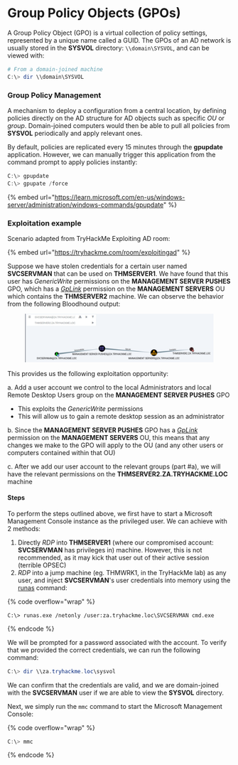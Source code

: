 # Group Policy Objects (GPOs)

A Group Policy Object (GPO) is a virtual collection of policy settings, represented by a unique name called a GUID. The GPOs of an AD network is usually stored in the **SYSVOL** directory: `\\domain\SYSVOL`, and can be viewed with:

```powershell
# From a domain-joined machine
C:\> dir \\domain\SYSVOL
```

### Group Policy Management

A mechanism to deploy a configuration from a central location, by defining policies directly on the AD structure for AD objects such as specific _OU_ or _group_. Domain-joined computers would then be able to pull all policies from **SYSVOL** periodically and apply relevant ones.

By default, policies are replicated every 15 minutes through the **gpupdate** application. However, we can manually trigger this application from the command prompt to apply policies instantly:

```powershell
C:\> gpupdate
C:\> gpupate /force
```

{% embed url="https://learn.microsoft.com/en-us/windows-server/administration/windows-commands/gpupdate" %}

### Exploitation example

Scenario adapted from TryHackMe Exploiting AD room:

{% embed url="https://tryhackme.com/room/exploitingad" %}

Suppose we have stolen credentials for a certain user named **SVCSERVMAN** that can be used on **THMSERVER1**. We have found that this user has _GenericWrite_ permissions on the **MANAGEMENT SERVER PUSHES** GPO, which has a [_GpLink_](https://bloodhound.specterops.io/resources/edges/gp-link) permission on the **MANAGEMENT SERVERS** OU which contains the **THMSERVER2** machine. We can observe the behavior from the following Bloodhound output:

<figure><img src="../../.gitbook/assets/image (59).png" alt=""><figcaption></figcaption></figure>

This provides us the following exploitation opportunity:

a. Add a user account we control to the local Administrators and local Remote Desktop Users group on the **MANAGEMENT SERVER PUSHES** GPO

* This exploits the _GenericWrite_ permissions
* This will allow us to gain a remote desktop session as an administrator

b. Since the **MANAGEMENT SERVER PUSHES** GPO has a [_GpLink_](https://bloodhound.specterops.io/resources/edges/gp-link) permission on the **MANAGEMENT SERVERS** OU, this means that any changes we make to the GPO will apply to the OU (and any other users or computers contained within that OU)

c. After we add our user account to the relevant groups (part #a), we will have the relevant permissions on the **THMSERVER2.ZA.TRYHACKME.LOC** machine

#### Steps

To perform the steps outlined above, we first have to start a Microsoft Management Console instance as the privileged user. We can achieve with 2 methods:

1. Directly _RDP_ into **THMSERVER1** (where our compromised account: **SVCSERVMAN** has privileges in) machine. However, this is not recommended, as it may kick that user out of their active session (terrible OPSEC)
2. _RDP_ into a jump machine (eg. THMWRK1, in the TryHackMe lab) as any user, and inject  **SVCSERVMAN**'s user credentials into memory using the [runas](https://jarrettgxz-sec.gitbook.io/penetration-testing-ethical-hacking-concepts/windows-active-directory/enumeration/runas.exe) command:

{% code overflow="wrap" %}
```powerquery
C:\> runas.exe /netonly /user:za.tryhackme.loc\SVCSERVMAN cmd.exe
```
{% endcode %}

We will be prompted for a password associated with the account. To verify that we provided the correct credentials, we can run the following command:

```powershell
C:\> dir \\za.tryhackme.loc\sysvol
```

We can confirm that the credentials are valid, and we are domain-joined with the **SVCSERVMAN** user if we are able to view the **SYSVOL** directory.

Next, we simply run the `mmc` command to start the Microsoft Management Console:

{% code overflow="wrap" %}
```powershell
C:\> mmc
```
{% endcode %}



